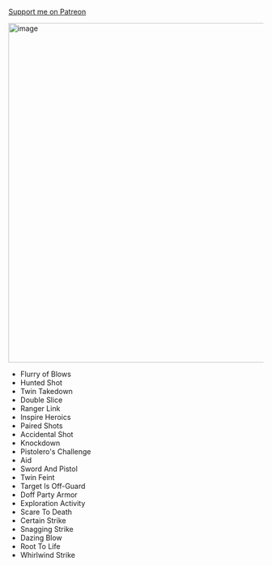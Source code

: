 [Support me on Patreon](https://www.patreon.com/reyzor1991)

<img width="670" alt="image" src="https://github.com/user-attachments/assets/34f056ec-f295-4c5e-8d30-b5d513ec6e9a">


- Flurry of Blows
- Hunted Shot
- Twin Takedown
- Double Slice
- Ranger Link
- Inspire Heroics
- Paired Shots
- Accidental Shot
- Knockdown
- Pistolero's Challenge
- Aid
- Sword And Pistol
- Twin Feint
- Target Is Off-Guard
- Doff Party Armor
- Exploration Activity
- Scare To Death
- Certain Strike
- Snagging Strike
- Dazing Blow
- Root To Life
- Whirlwind Strike
